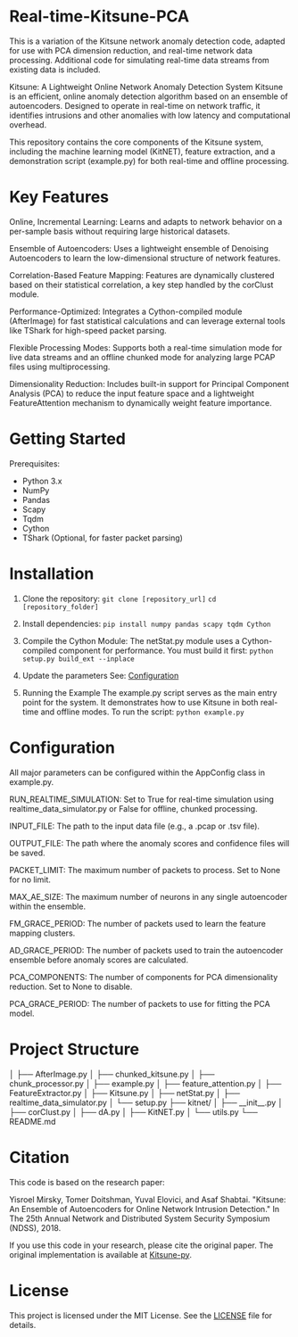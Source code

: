 
# Real-time-Kitsune-PCA
This is a variation of the Kitsune network anomaly detection code, adapted for use with PCA dimension reduction, and real-time network data processing. Additional code for simulating real-time data streams from existing data is included.

Kitsune: A Lightweight Online Network Anomaly Detection System 
Kitsune is an efficient, online anomaly detection algorithm based on an ensemble of autoencoders. Designed to operate in real-time on network traffic, it identifies intrusions and other anomalies with low latency and computational overhead.

This repository contains the core components of the Kitsune system, including the machine learning model (KitNET), feature extraction, and a demonstration script (example.py) for both real-time and offline processing.

# Key Features 
Online, Incremental Learning: Learns and adapts to network behavior on a per-sample basis without requiring large historical datasets.

Ensemble of Autoencoders: Uses a lightweight ensemble of Denoising Autoencoders to learn the low-dimensional structure of network features.

Correlation-Based Feature Mapping: Features are dynamically clustered based on their statistical correlation, a key step handled by the corClust module.

Performance-Optimized: Integrates a Cython-compiled module (AfterImage) for fast statistical calculations and can leverage external tools like TShark for high-speed packet parsing.

Flexible Processing Modes: Supports both a real-time simulation mode for live data streams and an offline chunked mode for analyzing large PCAP files using multiprocessing.

Dimensionality Reduction: Includes built-in support for Principal Component Analysis (PCA) to reduce the input feature space and a lightweight FeatureAttention mechanism to dynamically weight feature importance.

# Getting Started 
Prerequisites:

* Python 3.x
* NumPy
* Pandas
* Scapy
* Tqdm
* Cython
* TShark  (Optional, for faster packet parsing)

# Installation
1. Clone the repository:
```git clone [repository_url]```
```cd [repository_folder]```

2. Install dependencies:
```pip install numpy pandas scapy tqdm Cython```

3. Compile the Cython Module:
The netStat.py module uses a Cython-compiled component for performance. You must build it first:
```python setup.py build_ext --inplace```

4. Update the parameters
See: [Configuration](#Configuration)

5. Running the Example
The example.py script serves as the main entry point for the system. It demonstrates how to use Kitsune in both real-time and offline modes.
To run the script:
```python example.py```
# Configuration 
All major parameters can be configured within the AppConfig class in example.py.

RUN_REALTIME_SIMULATION: Set to True for real-time simulation using realtime_data_simulator.py or False for offline, chunked processing.

INPUT_FILE: The path to the input data file (e.g., a .pcap or .tsv file).

OUTPUT_FILE: The path where the anomaly scores and confidence files will be saved.

PACKET_LIMIT: The maximum number of packets to process. Set to None for no limit.

MAX_AE_SIZE: The maximum number of neurons in any single autoencoder within the ensemble.

FM_GRACE_PERIOD: The number of packets used to learn the feature mapping clusters.

AD_GRACE_PERIOD: The number of packets used to train the autoencoder ensemble before anomaly scores are calculated.

PCA_COMPONENTS: The number of components for PCA dimensionality reduction. Set to None to disable.

PCA_GRACE_PERIOD: The number of packets to use for fitting the PCA model.

# Project Structure 

│   ├── AfterImage.py
│   ├── chunked_kitsune.py
│   ├── chunk_processor.py
│   ├── example.py
│   ├── feature_attention.py
│   ├── FeatureExtractor.py
│   ├── Kitsune.py
│   ├── netStat.py
│   ├── realtime_data_simulator.py
│   └── setup.py
├── kitnet/
│   ├── \_\_init\_\_.py
│   ├── corClust.py
│   ├── dA.py
│   ├── KitNET.py
│   └── utils.py
└── README.md

# Citation 
This code is based on the research paper:

Yisroel Mirsky, Tomer Doitshman, Yuval Elovici, and Asaf Shabtai. "Kitsune: An Ensemble of Autoencoders for Online Network Intrusion Detection." In The 25th Annual Network and Distributed System Security Symposium (NDSS), 2018.

If you use this code in your research, please cite the original paper.
The original implementation is available at [Kitsune-py](https://github.com/ymirsky/Kitsune-py).

# License
This project is licensed under the MIT License. See the [LICENSE](LICENSE.txt) file for details.

